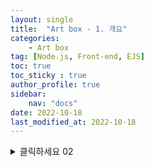```yaml
---
layout: single
title:  "Art box - 1. 개요"
categories: 
    - Art box
tag: [Node.js, Front-end, EJS]
toc: true
toc_sticky : true
author_profile: true
sidebar:
    nav: "docs"
date: 2022-10-18
last_modified_at: 2022-10-18
---
```


<details>
  <summary>
    클릭하세요 02
  </summary>
  <p>
    아직 크롬, 파이어폭스만 가능합니다.
  </p>
</details>